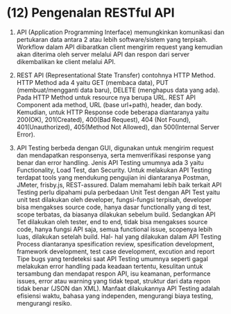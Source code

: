 # (12) Pengenalan RESTful API

1. API (Application Programming Interface) memungkinkan komunikasi dan pertukaran data antara 2 atau lebih software/sistem yang terpisah. Workflow dalam API diibaratkan client mengirim request yang kemudian akan diterima oleh server melalui API dan respon dari server dikembalikan ke client melalui API.

2. REST API (Representational State Transfer) contohnya HTTP Method. HTTP Method ada 4 yaitu GET (membaca data), PUT (membuat/mengganti data baru), DELETE (menghapus data yang ada). Pada HTTP Method untuk resource nya berupa URL. REST API Component ada method, URL (base url+path), header, dan body. Kemudian, untuk HTTP Response code beberapa diantaranya yaitu 200(OK), 201(Created), 400(Bad Request), 404 (Not Found), 401(Unauthorized), 405(Method Not Allowed), dan 500(Internal Server Error).

3. API Testing berbeda dengan GUI, digunakan untuk mengirim request dan mendapatkan responsenya, serta memverifikasi response yang benar dan error handling. Jenis API Testing umumnya ada 3 yaitu Functionality, Load Test, dan Security. Untuk melakukan API Testing terdapat tools yang mendukung pengujian ini diantaranya Postman, JMeter, frisby.js, REST-assured. Dalam memahami lebih baik terkait API Testing perlu dipahami pula perbedaan Unit Test dengan API Test yaitu unit test dilakukan oleh developer, fungsi-fungsi terpisah, developer bisa mengakses source code, hanya dasar functionally yang di test, scope terbatas, da biasanya dilakukan sebelum build. Sedangkan API Tet dilakukan oleh tester, end to end, tidak bisa mengakses source code, hanya fungsi API saja, semua functional issue, scopenya lebih luas, dilakukan setelah build. Hal- hal yang dilakukan dalam API Testing Process diantaranya spesification review, spesification development, framework development, test case development, excution and report Tipe bugs yang terdeteksi saat API Testing umumnya seperti gagal melakukan error handling pada keadaan tertentu, kesulitan untuk tersambung dan mendapat respon API, isu keamanan, performance issues, error atau warning yang tidak tepat, struktur dari data repon tidak benar (JSON dan XML). Manfaat dilakukannya API Testing adalah efisiensi waktu, bahasa yang independen, mengurangi biaya testing, mengurangi resiko.

